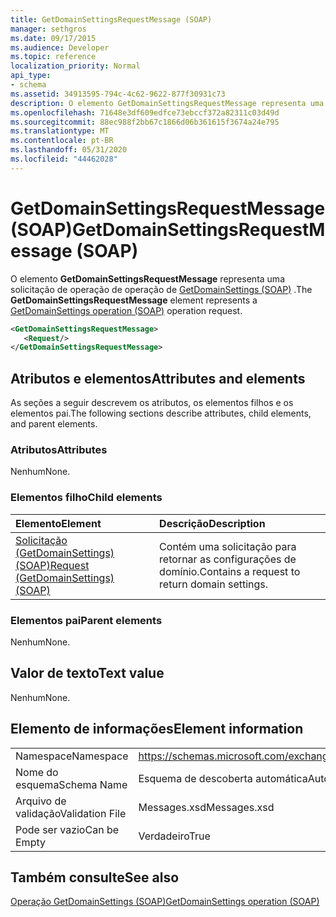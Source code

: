 ```yaml
---
title: GetDomainSettingsRequestMessage (SOAP)
manager: sethgros
ms.date: 09/17/2015
ms.audience: Developer
ms.topic: reference
localization_priority: Normal
api_type:
- schema
ms.assetid: 34913595-794c-4c62-9622-877f30931c73
description: O elemento GetDomainSettingsRequestMessage representa uma solicitação de operação de operação de GetDomainSettings (SOAP).
ms.openlocfilehash: 71648e3df609edfce73ebccf372a82311c03d49d
ms.sourcegitcommit: 88ec988f2bb67c1866d06b361615f3674a24e795
ms.translationtype: MT
ms.contentlocale: pt-BR
ms.lasthandoff: 05/31/2020
ms.locfileid: "44462028"
---
```

# <a name="getdomainsettingsrequestmessage-soap"></a><span data-ttu-id="d7c1a-103">GetDomainSettingsRequestMessage (SOAP)</span><span class="sxs-lookup"><span data-stu-id="d7c1a-103">GetDomainSettingsRequestMessage (SOAP)</span></span>

<span data-ttu-id="d7c1a-104">O elemento **GetDomainSettingsRequestMessage** representa uma solicitação de operação de operação de [GetDomainSettings (SOAP)](getdomainsettings-operation-soap.md) .</span><span class="sxs-lookup"><span data-stu-id="d7c1a-104">The **GetDomainSettingsRequestMessage** element represents a [GetDomainSettings operation (SOAP)](getdomainsettings-operation-soap.md) operation request.</span></span> 
  
```XML
<GetDomainSettingsRequestMessage>
   <Request/>
</GetDomainSettingsRequestMessage>
```

## <a name="attributes-and-elements"></a><span data-ttu-id="d7c1a-105">Atributos e elementos</span><span class="sxs-lookup"><span data-stu-id="d7c1a-105">Attributes and elements</span></span>

<span data-ttu-id="d7c1a-106">As seções a seguir descrevem os atributos, os elementos filhos e os elementos pai.</span><span class="sxs-lookup"><span data-stu-id="d7c1a-106">The following sections describe attributes, child elements, and parent elements.</span></span>
  
### <a name="attributes"></a><span data-ttu-id="d7c1a-107">Atributos</span><span class="sxs-lookup"><span data-stu-id="d7c1a-107">Attributes</span></span>

<span data-ttu-id="d7c1a-108">Nenhum</span><span class="sxs-lookup"><span data-stu-id="d7c1a-108">None.</span></span>
  
### <a name="child-elements"></a><span data-ttu-id="d7c1a-109">Elementos filho</span><span class="sxs-lookup"><span data-stu-id="d7c1a-109">Child elements</span></span>

|<span data-ttu-id="d7c1a-110">**Elemento**</span><span class="sxs-lookup"><span data-stu-id="d7c1a-110">**Element**</span></span>|<span data-ttu-id="d7c1a-111">**Descrição**</span><span class="sxs-lookup"><span data-stu-id="d7c1a-111">**Description**</span></span>|
|:-----|:-----|
|[<span data-ttu-id="d7c1a-112">Solicitação (GetDomainSettings) (SOAP)</span><span class="sxs-lookup"><span data-stu-id="d7c1a-112">Request (GetDomainSettings) (SOAP)</span></span>](request-getdomainsettingssoap.md) <br/> |<span data-ttu-id="d7c1a-113">Contém uma solicitação para retornar as configurações de domínio.</span><span class="sxs-lookup"><span data-stu-id="d7c1a-113">Contains a request to return domain settings.</span></span>  <br/> |
   
### <a name="parent-elements"></a><span data-ttu-id="d7c1a-114">Elementos pai</span><span class="sxs-lookup"><span data-stu-id="d7c1a-114">Parent elements</span></span>

<span data-ttu-id="d7c1a-115">Nenhum</span><span class="sxs-lookup"><span data-stu-id="d7c1a-115">None.</span></span>
  
## <a name="text-value"></a><span data-ttu-id="d7c1a-116">Valor de texto</span><span class="sxs-lookup"><span data-stu-id="d7c1a-116">Text value</span></span>

<span data-ttu-id="d7c1a-117">Nenhum</span><span class="sxs-lookup"><span data-stu-id="d7c1a-117">None.</span></span>
  
## <a name="element-information"></a><span data-ttu-id="d7c1a-118">Elemento de informações</span><span class="sxs-lookup"><span data-stu-id="d7c1a-118">Element information</span></span>

|||
|:-----|:-----|
|<span data-ttu-id="d7c1a-119">Namespace</span><span class="sxs-lookup"><span data-stu-id="d7c1a-119">Namespace</span></span>  <br/> |https://schemas.microsoft.com/exchange/2010/Autodiscover  <br/> |
|<span data-ttu-id="d7c1a-120">Nome do esquema</span><span class="sxs-lookup"><span data-stu-id="d7c1a-120">Schema Name</span></span>  <br/> |<span data-ttu-id="d7c1a-121">Esquema de descoberta automática</span><span class="sxs-lookup"><span data-stu-id="d7c1a-121">Autodiscover schema</span></span>  <br/> |
|<span data-ttu-id="d7c1a-122">Arquivo de validação</span><span class="sxs-lookup"><span data-stu-id="d7c1a-122">Validation File</span></span>  <br/> |<span data-ttu-id="d7c1a-123">Messages.xsd</span><span class="sxs-lookup"><span data-stu-id="d7c1a-123">Messages.xsd</span></span>  <br/> |
|<span data-ttu-id="d7c1a-124">Pode ser vazio</span><span class="sxs-lookup"><span data-stu-id="d7c1a-124">Can be Empty</span></span>  <br/> |<span data-ttu-id="d7c1a-125">Verdadeiro</span><span class="sxs-lookup"><span data-stu-id="d7c1a-125">True</span></span>  <br/> |
   
## <a name="see-also"></a><span data-ttu-id="d7c1a-126">Também consulte</span><span class="sxs-lookup"><span data-stu-id="d7c1a-126">See also</span></span>



[<span data-ttu-id="d7c1a-127">Operação GetDomainSettings (SOAP)</span><span class="sxs-lookup"><span data-stu-id="d7c1a-127">GetDomainSettings operation (SOAP)</span></span>](getdomainsettings-operation-soap.md)

